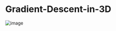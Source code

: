 # Gradient-Descent-in-3D
![image](https://github.com/user-attachments/assets/2e73d116-f501-4b27-8918-997df8eb1bad)
